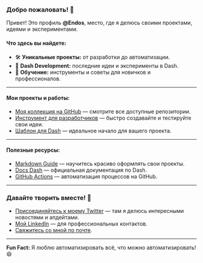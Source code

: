 ### Добро пожаловать! 👋  

Привет! Это профиль **@Endos**, место, где я делюсь своими проектами, идеями и экспериментами.  

#### Что здесь вы найдете:  
- 🛠️ **Уникальные проекты:** от разработки до автоматизации.  
- 🚀 **Dash Development:** последние идеи и эксперименты в Dash.  
- 🌱 **Обучение:** инструменты и советы для новичков и профессионалов.  

---

#### Мои проекты и работы:
- [Моя коллекция на GitHub](https://github.com/reddydub1ty?tab=repositories) — смотрите все доступные репозитории.  
- [Инструмент для разработчиков](https://replit.com/) — быстро создавайте и тестируйте свои идеи.  
- [Шаблон для Dash](https://github.com/plotly/dash-sample-apps) — идеальное начало для вашего проекта.  

---

#### Полезные ресурсы:
- [Markdown Guide](https://www.markdownguide.org/) — научитесь красиво оформлять свои проекты.  
- [Docs Dash](https://dash.plotly.com/introduction) — официальная документация по Dash.  
- [GitHub Actions](https://docs.github.com/en/actions) — автоматизация процессов на GitHub.  

---

### Давайте творить вместе! 🤝  
- [Присоединяйтесь к моему Twitter](https://twitter.com/) — там я делюсь интересными новостями и апдейтами.  
- [Мой LinkedIn](https://www.linkedin.com/) — для профессиональных контактов.  
- [Свяжитесь со мной по почте](mailto:reddydub1ty@example.com).  

---

**Fun Fact:** Я люблю автоматизировать всё, что можно автоматизировать! 😄  



